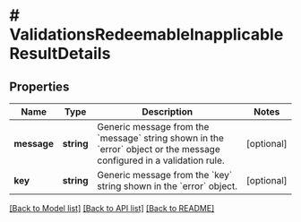 # # ValidationsRedeemableInapplicableResultDetails

## Properties

Name | Type | Description | Notes
------------ | ------------- | ------------- | -------------
**message** | **string** | Generic message from the &#x60;message&#x60; string shown in the &#x60;error&#x60; object or the message configured in a validation rule. | [optional]
**key** | **string** | Generic message from the &#x60;key&#x60; string shown in the &#x60;error&#x60; object. | [optional]

[[Back to Model list]](../../README.md#models) [[Back to API list]](../../README.md#endpoints) [[Back to README]](../../README.md)
